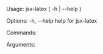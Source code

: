 Usage:
    jsx-latex ( -h | --help )

Options:
    -h, --help              help for jsx-latex

Commands:

Arguments:
